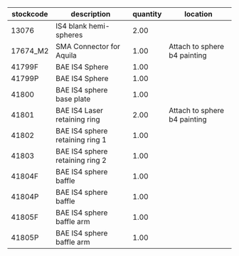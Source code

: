 |stockcode|description|quantity|location|
|---------|-----------|--------|--------|
|13076|IS4 blank hemi-spheres|2.00||
|17674_M2|SMA Connector for Aquila|1.00|Attach to sphere b4 painting|
|41799F|BAE IS4 Sphere|1.00||
|41799P|BAE IS4 Sphere|1.00||
|41800|BAE IS4 sphere base plate|1.00||
|41801|BAE IS4 Laser retaining ring|2.00|Attach to sphere b4 painting|
|41802|BAE IS4 sphere retaining ring 1|1.00||
|41803|BAE IS4 sphere retaining ring 2|1.00||
|41804F|BAE IS4 sphere baffle|1.00||
|41804P|BAE IS4 sphere baffle|1.00||
|41805F|BAE IS4 sphere baffle arm|1.00||
|41805P|BAE IS4 sphere baffle arm|1.00||
